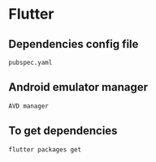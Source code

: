# Flutter

## Dependencies config file

`pubspec.yaml`

## Android emulator manager

`AVD manager`

## To get dependencies

`flutter packages get`
